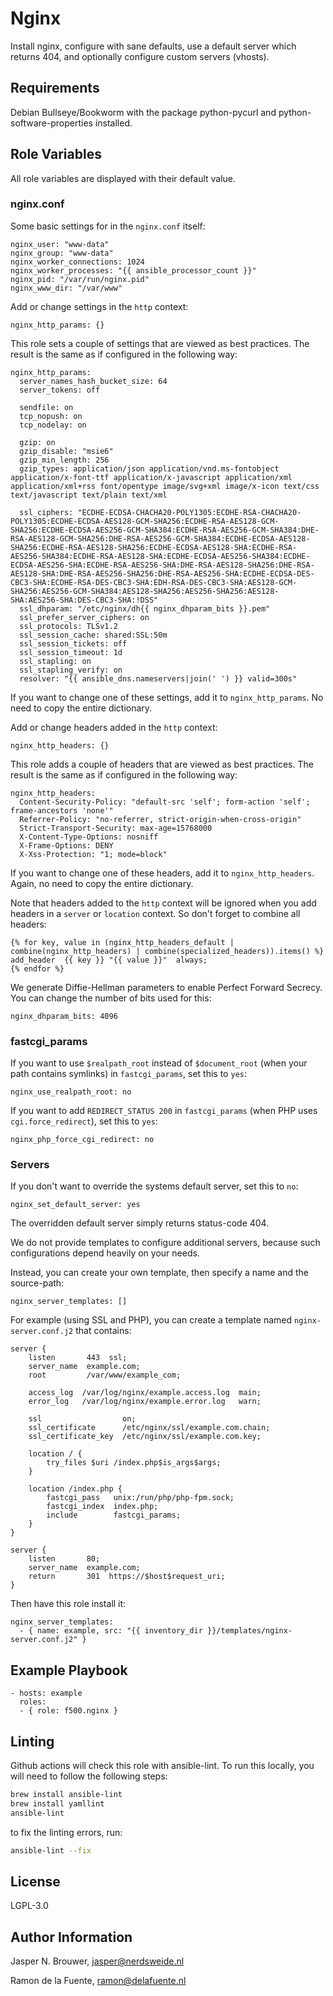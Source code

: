 Nginx
=====

Install nginx, configure with sane defaults, use a default server which returns 404, and optionally configure custom servers (vhosts).

Requirements
------------

Debian Bullseye/Bookworm with the package python-pycurl and python-software-properties installed.

Role Variables
--------------

All role variables are displayed with their default value.

### nginx.conf

Some basic settings for in the `nginx.conf` itself:

    nginx_user: "www-data"
    nginx_group: "www-data"
    nginx_worker_connections: 1024
    nginx_worker_processes: "{{ ansible_processor_count }}"
    nginx_pid: "/var/run/nginx.pid"
    nginx_www_dir: "/var/www"

Add or change settings in the `http` context:

    nginx_http_params: {}

This role sets a couple of settings that are viewed as best practices.
The result is the same as if configured in the following way:

    nginx_http_params:
      server_names_hash_bucket_size: 64
      server_tokens: off

      sendfile: on
      tcp_nopush: on
      tcp_nodelay: on

      gzip: on
      gzip_disable: "msie6"
      gzip_min_length: 256
      gzip_types: application/json application/vnd.ms-fontobject application/x-font-ttf application/x-javascript application/xml application/xml+rss font/opentype image/svg+xml image/x-icon text/css text/javascript text/plain text/xml

      ssl_ciphers: "ECDHE-ECDSA-CHACHA20-POLY1305:ECDHE-RSA-CHACHA20-POLY1305:ECDHE-ECDSA-AES128-GCM-SHA256:ECDHE-RSA-AES128-GCM-SHA256:ECDHE-ECDSA-AES256-GCM-SHA384:ECDHE-RSA-AES256-GCM-SHA384:DHE-RSA-AES128-GCM-SHA256:DHE-RSA-AES256-GCM-SHA384:ECDHE-ECDSA-AES128-SHA256:ECDHE-RSA-AES128-SHA256:ECDHE-ECDSA-AES128-SHA:ECDHE-RSA-AES256-SHA384:ECDHE-RSA-AES128-SHA:ECDHE-ECDSA-AES256-SHA384:ECDHE-ECDSA-AES256-SHA:ECDHE-RSA-AES256-SHA:DHE-RSA-AES128-SHA256:DHE-RSA-AES128-SHA:DHE-RSA-AES256-SHA256:DHE-RSA-AES256-SHA:ECDHE-ECDSA-DES-CBC3-SHA:ECDHE-RSA-DES-CBC3-SHA:EDH-RSA-DES-CBC3-SHA:AES128-GCM-SHA256:AES256-GCM-SHA384:AES128-SHA256:AES256-SHA256:AES128-SHA:AES256-SHA:DES-CBC3-SHA:!DSS"
      ssl_dhparam: "/etc/nginx/dh{{ nginx_dhparam_bits }}.pem"
      ssl_prefer_server_ciphers: on
      ssl_protocols: TLSv1.2
      ssl_session_cache: shared:SSL:50m
      ssl_session_tickets: off
      ssl_session_timeout: 1d
      ssl_stapling: on
      ssl_stapling_verify: on
      resolver: "{{ ansible_dns.nameservers|join(' ') }} valid=300s"

If you want to change one of these settings, add it to `nginx_http_params`.
No need to copy the entire dictionary.

Add or change headers added in the `http` context:

    nginx_http_headers: {}

This role adds a couple of headers that are viewed as best practices.
The result is the same as if configured in the following way:

    nginx_http_headers:
      Content-Security-Policy: "default-src 'self'; form-action 'self'; frame-ancestors 'none'"
      Referrer-Policy: "no-referrer, strict-origin-when-cross-origin"
      Strict-Transport-Security: max-age=15768000
      X-Content-Type-Options: nosniff
      X-Frame-Options: DENY
      X-Xss-Protection: "1; mode=block"

If you want to change one of these headers, add it to `nginx_http_headers`.
Again, no need to copy the entire dictionary.

Note that headers added to the `http` context will be ignored when you add headers in a `server` or `location` context.
So don't forget to combine all headers:

    {% for key, value in (nginx_http_headers_default | combine(nginx_http_headers) | combine(specialized_headers)).items() %}
    add_header  {{ key }} "{{ value }}"  always;
    {% endfor %}

We generate Diffie-Hellman parameters to enable Perfect Forward Secrecy.
You can change the number of bits used for this:

    nginx_dhparam_bits: 4096

### fastcgi_params

If you want to use `$realpath_root` instead of `$document_root` (when your path contains symlinks) in `fastcgi_params`, set this to `yes`:

    nginx_use_realpath_root: no

If you want to add `REDIRECT_STATUS 200` in `fastcgi_params` (when PHP uses `cgi.force_redirect`), set this to `yes`:

    nginx_php_force_cgi_redirect: no

### Servers

If you don't want to override the systems default server, set this to `no`:

    nginx_set_default_server: yes

The overridden default server simply returns status-code 404.

We do not provide templates to configure additional servers, because such configurations depend heavily on your needs.

Instead, you can create your own template, then specify a name and the source-path:

    nginx_server_templates: []

For example (using SSL and PHP), you can create a template named `nginx-server.conf.j2` that contains:

    server {
        listen       443  ssl;
        server_name  example.com;
        root         /var/www/example_com;

        access_log  /var/log/nginx/example.access.log  main;
        error_log   /var/log/nginx/example.error.log   warn;

        ssl                  on;
        ssl_certificate      /etc/nginx/ssl/example.com.chain;
        ssl_certificate_key  /etc/nginx/ssl/example.com.key;

        location / {
            try_files $uri /index.php$is_args$args;
        }

        location /index.php {
            fastcgi_pass   unix:/run/php/php-fpm.sock;
            fastcgi_index  index.php;
            include        fastcgi_params;
        }
    }

    server {
        listen       80;
        server_name  example.com;
        return       301  https://$host$request_uri;
    }

Then have this role install it:

    nginx_server_templates:
      - { name: example, src: "{{ inventory_dir }}/templates/nginx-server.conf.j2" }

Example Playbook
----------------

    - hosts: example
      roles:
      - { role: f500.nginx }

Linting
-------
Github actions will check this role with ansible-lint. To run this locally, you will need to follow the following steps:

```bash
brew install ansible-lint
brew install yamllint
ansible-lint
```

to fix the linting errors, run:

```bash
ansible-lint --fix
```

License
-------

LGPL-3.0

Author Information
------------------

Jasper N. Brouwer, jasper@nerdsweide.nl

Ramon de la Fuente, ramon@delafuente.nl
